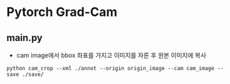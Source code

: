 # Pytorch Grad-Cam

## main.py
* cam image에서 bbox 좌표를 가지고 이미지를 자른 후 원본 이미지에 복사
``` 
python cam_crop --xml ./annot --origin origin_image --cam cam_image --save ./save/
``` 

